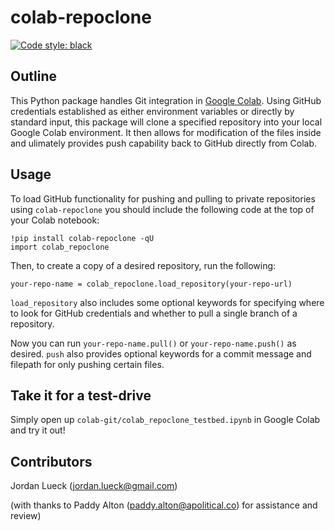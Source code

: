 colab-repoclone
===============

[![Code style: black](https://img.shields.io/badge/code%20style-black-000000.svg)](https://github.com/ambv/black)

Outline
-------

This Python package handles Git integration in [Google Colab](https://research.google.com/colaboratory/faq.html). Using GitHub credentials established as either environment variables or directly by standard input, this package will clone a specified repository into your local Google Colab environment. It then allows for modification of the files inside and ulimately provides push capability back to GitHub directly from Colab.

Usage
-----

To load GitHub functionality for pushing and pulling to private repositories using `colab-repoclone` you should include the following code at the top of your Colab notebook:

```
!pip install colab-repoclone -qU
import colab_repoclone
```

Then, to create a copy of a desired repository, run the following:
```
your-repo-name = colab_repoclone.load_repository(your-repo-url)
```

`load_repository` also includes some optional keywords for specifying where to look for GitHub credentials and whether to pull a single branch of a repository.


Now you can run `your-repo-name.pull()` or `your-repo-name.push()` as desired. `push` also provides optional keywords for a commit message and filepath for only pushing certain files. 


Take it for a test-drive
------------------------

Simply open up `colab-git/colab_repoclone_testbed.ipynb` in Google Colab and try it out!


Contributors
------------

Jordan Lueck (jordan.lueck@gmail.com)

(with thanks to Paddy Alton (paddy.alton@apolitical.co) for assistance and review)